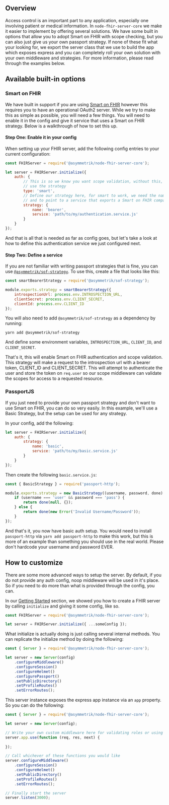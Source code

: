 ## Overview
Access control is an important part to any application, especially one involving patient or medical information. In `node-fhir-server-core` we make it easier to implement by offering several solutions. We have some built in options that allow you to adopt Smart on FHIR with scope checking, but you can also just give us your own passport strategy. If none of these fit what your looking for, we export the server class that we use to build the app which exposes express and you can completely roll your own solution with your own middleware and strategies. For more information, please read through the examples below.

## Available built-in options

### Smart on FHIR
We have built in support if you are using [Smart on FHIR](http://docs.smarthealthit.org/) however this requires you to have an operational OAuth2 server. While we try to make this as simple as possible, you will need a few things. You will need to enable it in the config and give it service that uses a Smart on FHIR strategy. Below is a walkthrough of how to set this up.

#### Step One: Enable it in your config
When setting up your FHIR server, add the following config entries to your current configuration:

```javascript
const FHIRServer = require('@asymmetrik/node-fhir-server-core');

let server = FHIRServer.initialize({
	auth: {
		// This is so we know you want scope validation, without this, we would only
		// use the strategy
		type: 'smart',
		// Define our strategy here, for smart to work, we need the name to be bearer
		// and to point to a service that exports a Smart on FHIR compatible strategy
		strategy: {
			name: 'bearer',
			service: 'path/to/my/authentication.service.js'
		}
	}
});
```

And that is all that is needed as far as config goes, but let's take a look at how to define this authentication service we just configured next.

#### Step Two: Define a service
If you are not familiar with writing passport strategies that is fine, you can use [`@asymmetrik/sof-strategy`](https://github.com/Asymmetrik/phx-tools/tree/master/packages/sof-strategy). To use this, create a file that looks like this:

```javascript
const smartBearerStrategy = require('@asymmetrik/sof-strategy');

module.exports.strategy = smartBearerStrategy({
	introspectionUrl: process.env.INTROSPECTION_URL,
	clientSecret: process.env.CLIENT_SECRET,
	clientId: process.env.CLIENT_ID
});
```

You will also need to add `@asymmetrik/sof-strategy` as a dependency by running:

```shell
yarn add @asymmetrik/sof-strategy
```

And define some environment variables, `INTROSPECTION_URL`, `CLIENT_ID`, and `CLIENT_SECRET`. 

That's it, this will enable Smart on FHIR authentication and scope validation. This strategy will make a request to the introspection url with a bearer token, CLIENT_ID and CLIENT_SECRET. This will attempt to authenticate the user and store the token on `req.user` so our scope middleware can validate the scopes for access to a requested resource.

### PassportJS
If you just need to provide your own passport strategy and don't want to use Smart on FHIR, you can do so very easily. In this example, we'll use a Basic Strategy, but the setup can be used for any strategy.

In your config, add the following:

```javascript
let server = FHIRServer.initialize({
	auth: {
		strategy: {
			name: 'basic',
			service: 'path/to/my/basic.service.js'
		}
	}
});
```

Then create the following `basic.service.js`:

```javascript
const { BasicStrategy } = require('passport-http');

module.exports.strategy = new BasicStrategy((username, password, done) => {
	if (username === 'user' && password === 'pass') {
		return done(null, {});
	} else {
		return done(new Error('Invalid Username/Password'));
	}
});
```

And that's it, you now have basic auth setup. You would need to install `passport-http` via `yarn add passport-http` to make this work, but this is more of an example than something you should use in the real world. Please don't hardcode your username and password EVER.

## How to customize
There are some more advanced ways to setup the server. By default, if you do not provide any auth config, noop middleware will be used in it's place. So if you need to do more than what is provided through the config, you can.

In our [Getting Started](https://github.com/Asymmetrik/node-fhir-server-core/wiki/Getting-Started) section, we showed you how to create a FHIR server by calling `initialize` and giving it some config, like so.

```javascript
const FHIRServer = require('@asymmetrik/node-fhir-server-core');

let server = FHIRServer.initialize({ ...someConfig });
```

What initialize is actually doing is just calling several internal methods. You can replicate the initialize method by doing the following:

```javascript
const { Server } = require('@asymmetrik/node-fhir-server-core');

let server = new Server(config)
	.configureMiddleware()
	.configureSession()
	.configureHelmet()
	.configurePassport()
	.setPublicDirectory()
	.setProfileRoutes()
	.setErrorRoutes();
```

This server instance exposes the express app instance via an `app` property. So you can do the following:

```javascript
const { Server } = require('@asymmetrik/node-fhir-server-core');

let server = new Server(config);

// Write your own custom middleware here for validating roles or using passport
server.app.use(function (req, res, next) {
	
});

// Call whichever of these functions you would like
server.configureMiddleware()
	.configureSession()
	.configureHelmet()
	.setPublicDirectory()
	.setProfileRoutes()
	.setErrorRoutes();

// Finally start the server
server.listen(3000);	
```
